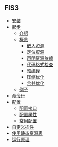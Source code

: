 ## FIS3

- [安装](./install.md)
- [起步]()
    - [介绍](./intro.md)
    - [概览](./outline.md)
        - [嵌入资源](./inline.md)
        - [定位资源](./uri.md)
        - [声明资源依赖](./require.md)
        - [代码格式检查](./lint.md)
        - [预编译](./parser.md)
        - [压缩优化](./optimizer.md)
        - [合并优化](./packager.md)
    - [例子](./first-sample.md)
- [命令行](./command.md)
- [配置](./config.md)
    - [配置接口](./config-api.md)
    - [配置属性](./config-props.md)
    - [常用配置]()
- [自定义插件](./dev-plugin.md)
- [使用静态资源表]()
- [运行原理]()
